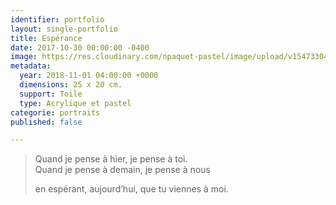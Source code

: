 ```yaml
---
identifier: portfolio
layout: single-portfolio
title: Espérance
date: 2017-10-30 00:00:00 -0400
image: https://res.cloudinary.com/npaquet-pastel/image/upload/v1547330444/37902940_2127565797512656_6441066177824292864_n.jpg
metadata:
  year: 2018-11-01 04:00:00 +0000
  dimensions: 25 x 20 cm.
  support: Toile
  type: Acrylique et pastel
categorie: portraits
published: false

---
```

> Quand je pense à hier, je pense à toi.  
> Quand je pense à demain, je pense à nous 
>
> en espérant, aujourd’hui, que tu viennes à moi.